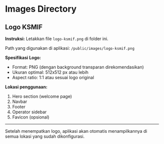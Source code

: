 # Images Directory

## Logo KSMIF

**Instruksi:** 
Letakkan file `logo-ksmif.png` di folder ini.

Path yang digunakan di aplikasi: `/public/images/logo-ksmif.png`

**Spesifikasi Logo:**
- Format: PNG (dengan background transparan direkomendasikan)
- Ukuran optimal: 512x512 px atau lebih
- Aspect ratio: 1:1 atau sesuai logo original

**Lokasi penggunaan:**
1. Hero section (welcome page)
2. Navbar
3. Footer
4. Operator sidebar
5. Favicon (opsional)

---

Setelah menempatkan logo, aplikasi akan otomatis menampilkannya di semua lokasi yang sudah dikonfigurasi.

